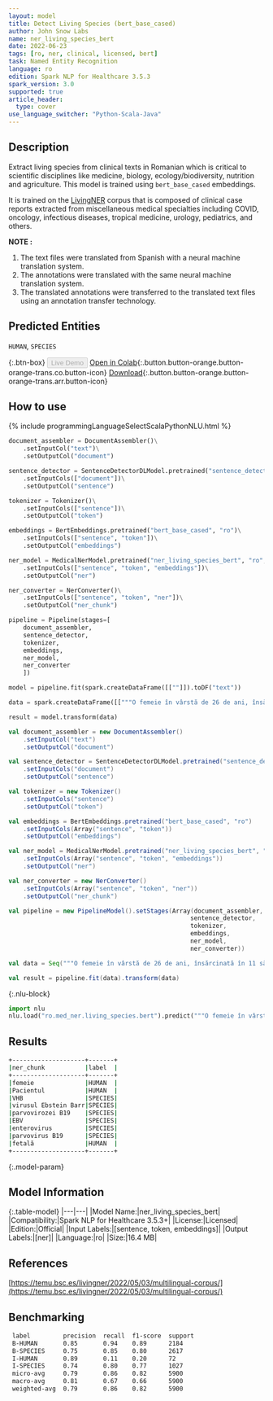 ```yaml
---
layout: model
title: Detect Living Species (bert_base_cased)
author: John Snow Labs
name: ner_living_species_bert
date: 2022-06-23
tags: [ro, ner, clinical, licensed, bert]
task: Named Entity Recognition
language: ro
edition: Spark NLP for Healthcare 3.5.3
spark_version: 3.0
supported: true
article_header:
  type: cover
use_language_switcher: "Python-Scala-Java"
---
```


## Description

Extract living species from clinical texts in Romanian which is critical to scientific disciplines like medicine, biology, ecology/biodiversity, nutrition and agriculture. This model is trained using `bert_base_cased` embeddings.

It is trained on the [LivingNER](https://temu.bsc.es/livingner/2022/05/03/multilingual-corpus/) corpus that is composed of clinical case reports extracted from miscellaneous medical specialties including COVID, oncology, infectious diseases, tropical medicine, urology, pediatrics, and others.

**NOTE :**
1.	The text files were translated from Spanish with a neural machine translation system.
2.	The annotations were translated with the same neural machine translation system.
3.	The translated annotations were transferred to the translated text files using an annotation transfer technology.

## Predicted Entities

`HUMAN`, `SPECIES`

{:.btn-box}
<button class="button button-orange" disabled>Live Demo</button>
[Open in Colab](https://colab.research.google.com/github/JohnSnowLabs/spark-nlp-workshop/blob/master/tutorials/Certification_Trainings/Healthcare/1.Clinical_Named_Entity_Recognition_Model.ipynb){:.button.button-orange.button-orange-trans.co.button-icon}
[Download](https://s3.amazonaws.com/auxdata.johnsnowlabs.com/clinical/models/ner_living_species_bert_ro_3.5.3_3.0_1655974560466.zip){:.button.button-orange.button-orange-trans.arr.button-icon}

## How to use



<div class="tabs-box" markdown="1">
{% include programmingLanguageSelectScalaPythonNLU.html %}

```python
document_assembler = DocumentAssembler()\
    .setInputCol("text")\
    .setOutputCol("document")

sentence_detector = SentenceDetectorDLModel.pretrained("sentence_detector_dl", "xx")\
    .setInputCols(["document"])\
    .setOutputCol("sentence")

tokenizer = Tokenizer()\
    .setInputCols(["sentence"])\
    .setOutputCol("token")

embeddings = BertEmbeddings.pretrained("bert_base_cased", "ro")\
    .setInputCols(["sentence", "token"])\
    .setOutputCol("embeddings")

ner_model = MedicalNerModel.pretrained("ner_living_species_bert", "ro", "clinical/models")\
    .setInputCols(["sentence", "token", "embeddings"])\
    .setOutputCol("ner")

ner_converter = NerConverter()\
    .setInputCols(["sentence", "token", "ner"])\
    .setOutputCol("ner_chunk")

pipeline = Pipeline(stages=[
    document_assembler, 
    sentence_detector,
    tokenizer,
    embeddings,
    ner_model,
    ner_converter   
    ])

model = pipeline.fit(spark.createDataFrame([[""]]).toDF("text"))

data = spark.createDataFrame([["""O femeie în vârstă de 26 de ani, însărcinată în 11 săptămâni, a consultat serviciul de urgențe dermatologice pentru că prezenta, de 4 zile, leziuni punctiforme dureroase de debut brusc pe vârful degetelor. Pacientul raportează că leziunile au început pe degete și ulterior s-au extins la degetele de la picioare. Markerii de imunitate, ANA și crioagglutininele, au fost negativi, iar serologia VHB a indicat doar vaccinarea. Pe baza acestor rezultate, diagnosticul de vasculită a fost exclus și, având în vedere diagnosticul suspectat de erupție cutanată cu mănuși și șosete, s-a efectuat serologia pentru virusul Ebstein Barr. Exantemă la mănuși și șosete datorat parvovirozei B19. Având în vedere suspiciunea unei afecțiuni infecțioase cu aceste caracteristici, a fost solicitată serologia pentru EBV, enterovirus și parvovirus B19, cu IgM pozitiv pentru acesta din urmă în două ocazii. De asemenea, nu au existat semne de anemie fetală sau complicații ale acesteia."""]]).toDF("text")

result = model.transform(data)
```
```scala
val document_assembler = new DocumentAssembler()
    .setInputCol("text")
    .setOutputCol("document")

val sentence_detector = SentenceDetectorDLModel.pretrained("sentence_detector_dl", "xx")
    .setInputCols("document")
    .setOutputCol("sentence")

val tokenizer = new Tokenizer()
    .setInputCols("sentence")
    .setOutputCol("token")

val embeddings = BertEmbeddings.pretrained("bert_base_cased", "ro")
    .setInputCols(Array("sentence", "token"))
    .setOutputCol("embeddings")

val ner_model = MedicalNerModel.pretrained("ner_living_species_bert", "ro", "clinical/models")
    .setInputCols(Array("sentence", "token", "embeddings"))
    .setOutputCol("ner")

val ner_converter = new NerConverter()
    .setInputCols(Array("sentence", "token", "ner"))
    .setOutputCol("ner_chunk")

val pipeline = new PipelineModel().setStages(Array(document_assembler, 
                                                  sentence_detector,
                                                  tokenizer,
                                                  embeddings,
                                                  ner_model,
                                                  ner_converter))

val data = Seq("""O femeie în vârstă de 26 de ani, însărcinată în 11 săptămâni, a consultat serviciul de urgențe dermatologice pentru că prezenta, de 4 zile, leziuni punctiforme dureroase de debut brusc pe vârful degetelor. Pacientul raportează că leziunile au început pe degete și ulterior s-au extins la degetele de la picioare. Markerii de imunitate, ANA și crioagglutininele, au fost negativi, iar serologia VHB a indicat doar vaccinarea. Pe baza acestor rezultate, diagnosticul de vasculită a fost exclus și, având în vedere diagnosticul suspectat de erupție cutanată cu mănuși și șosete, s-a efectuat serologia pentru virusul Ebstein Barr. Exantemă la mănuși și șosete datorat parvovirozei B19. Având în vedere suspiciunea unei afecțiuni infecțioase cu aceste caracteristici, a fost solicitată serologia pentru EBV, enterovirus și parvovirus B19, cu IgM pozitiv pentru acesta din urmă în două ocazii. De asemenea, nu au existat semne de anemie fetală sau complicații ale acesteia.""").toDS.toDF("text")

val result = pipeline.fit(data).transform(data)
```


{:.nlu-block}
```python
import nlu
nlu.load("ro.med_ner.living_species.bert").predict("""O femeie în vârstă de 26 de ani, însărcinată în 11 săptămâni, a consultat serviciul de urgențe dermatologice pentru că prezenta, de 4 zile, leziuni punctiforme dureroase de debut brusc pe vârful degetelor. Pacientul raportează că leziunile au început pe degete și ulterior s-au extins la degetele de la picioare. Markerii de imunitate, ANA și crioagglutininele, au fost negativi, iar serologia VHB a indicat doar vaccinarea. Pe baza acestor rezultate, diagnosticul de vasculită a fost exclus și, având în vedere diagnosticul suspectat de erupție cutanată cu mănuși și șosete, s-a efectuat serologia pentru virusul Ebstein Barr. Exantemă la mănuși și șosete datorat parvovirozei B19. Având în vedere suspiciunea unei afecțiuni infecțioase cu aceste caracteristici, a fost solicitată serologia pentru EBV, enterovirus și parvovirus B19, cu IgM pozitiv pentru acesta din urmă în două ocazii. De asemenea, nu au existat semne de anemie fetală sau complicații ale acesteia.""")
```

</div>

## Results

```bash
+--------------------+-------+
|ner_chunk           |label  |
+--------------------+-------+
|femeie              |HUMAN  |
|Pacientul           |HUMAN  |
|VHB                 |SPECIES|
|virusul Ebstein Barr|SPECIES|
|parvovirozei B19    |SPECIES|
|EBV                 |SPECIES|
|enterovirus         |SPECIES|
|parvovirus B19      |SPECIES|
|fetală              |HUMAN  |
+--------------------+-------+
```

{:.model-param}
## Model Information

{:.table-model}
|---|---|
|Model Name:|ner_living_species_bert|
|Compatibility:|Spark NLP for Healthcare 3.5.3+|
|License:|Licensed|
|Edition:|Official|
|Input Labels:|[sentence, token, embeddings]|
|Output Labels:|[ner]|
|Language:|ro|
|Size:|16.4 MB|

## References

[https://temu.bsc.es/livingner/2022/05/03/multilingual-corpus/](https://temu.bsc.es/livingner/2022/05/03/multilingual-corpus/)

## Benchmarking

```bash
 label         precision  recall  f1-score  support 
 B-HUMAN       0.85       0.94    0.89      2184    
 B-SPECIES     0.75       0.85    0.80      2617    
 I-HUMAN       0.89       0.11    0.20      72      
 I-SPECIES     0.74       0.80    0.77      1027    
 micro-avg     0.79       0.86    0.82      5900    
 macro-avg     0.81       0.67    0.66      5900    
 weighted-avg  0.79       0.86    0.82      5900   
```
